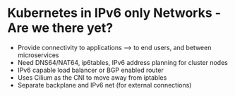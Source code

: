 # Kubernetes in IPv6 only Networks - Are we there yet? 

- Provide connectivity to applications --> to end users, and between microservices
- Need DNS64/NAT64, ip6tables, IPv6 address planning for cluster nodes
- IPv6 capable load balancer or BGP enabled router
- Uses Cilium as the CNI to move away from iptables
- Separate backplane and IPv6 net (for external connections)
